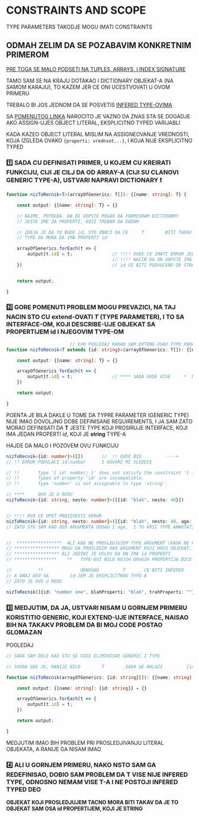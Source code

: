 # CONSTRAINTS AND SCOPE

TYPE PARAMETERS TAKODJE MOGU IMATI CONSTRAINTS

## ODMAH ZELIM DA SE POZABAVIM KONKRETNIM PRIMEROM

[PRE TOGA SE MALO PODSETI NA TUPLES, ARRAYS, I INDEX SIGNATURE](https://github.com/Rade58/apis_trying_out_and_practicing/blob/master/TYPESCRIPT/BELESKE/0%29%20VAZNE%20STVARI%20I%20PODSETNIK/INDEX%20SIGNATURE%20AND%20OTHER.md#ovde-zelim-da-se-pozabavim-index-signature-om-ali-takodje-i-da-pregledam-osobine-array-eva-i-tuple-ova)

TAMO SAM SE NA KRAJU DOTAKAO I DICTIONARY OBJEKAT-A (NA SAMOM KARAJU), TO KAZEM JER CE ONI UCESTVOVATI U OVOM PRIMERU

TREBALO BI JOS JEDNOM DA SE POSVETIS [INFERED TYPE-OVIMA](https://github.com/Rade58/apis_trying_out_and_practicing/blob/master/TYPESCRIPT/BELESKE/0%29%20VAZNE%20STVARI%20I%20PODSETNIK/INFERED%20TYPE.md#infered-type)

SA [POMENUTOG LINKA](https://github.com/Rade58/apis_trying_out_and_practicing/blob/master/TYPESCRIPT/BELESKE/0%29%20VAZNE%20STVARI%20I%20PODSETNIK/INFERED%20TYPE.md#ali-obrati-paznju-kada-assign-ujes-object-literal) NAROCITO JE VAZNO DA ZNAS STA SE DOGADJE AKO ASSIGN-UJES OBJECT LITERAL, EKSPLICITNO TYPED VARIJABLI

KADA KAZEO OBJECT LITERAL MISLIM NA ASSIGNEOVANJE VREDNOSTI, KOJA IZGLEDA OVAKO `{properti: vrednsot...}`, I KOJA NIJE EKSPLICITNO TYPED

### :one: SADA CU DEFINISATI PRIMER, U KOJEM CU KREIRATI FUNKCIJU, CIJI JE CILJ DA OD ARRAY-A (CIJI SU CLANOVI GENERIC TYPE-A), USTVARI NAPRAVI DICTIONARY :exclamation:

```typescript
function nizToRecnik<T>(arrayOfGenerics: T[]): {[name: string]: T} {

    const output: {[name: string]: T} = {}

    // NAIME, POTREBA, DA BI UOPSTE MOGAO DA FORMISRAM DICTIOANRY
    // JESTE IME ZA PROPERTI, KOJI TREBAM DA DODAM

    // IDEJA JE DA TO BUDE id; STO ZNACI DA CE     T        BITI TAKAV
    // TYPE DA MORA DA IMA PROPERTI id

    arrayOfGenerics.forEach(t => {
        output[t.id] = t;               // !!!! OVDE CU IMATI ERROR JER NISAM TYPE-OVAO     T       NA TAKAV
                                        // !!!! NACIN DA ON UOPSTE IMA id PROPERTI (KOJI NARAVN OTREBA DA BUDE string TYPE-A)
    })                                  // id CE BITI PODVUCENO OD STRANE TYPESCRIPT-A


    return output;

}
```

### :two: GORE POMENUTI PROBLEM MOGU PREVAZICI, NA TAJ NACIN STO CU extend-OVATI *T* (TYPE PARAMETER), I TO SA INTERFACE-OM, KOJI DESCRIBE-UJE OBJEKAT SA PROPERTIJEM id I NJEGOVIM TYPE-OM

```typescript
                        // EVO POGLEDAJ KAKAO SAM EXTEND-OVAO TYPE PARAMETER
function nizToRecnik<T extends {id: string}>(arrayOfGenerics: T[]): {[name: string]: T} {

    const output: {[name: string]: T} = {}

    arrayOfGenerics.forEach(t => {
        output[t.id] = t;               // **** SADA OVDE VISE     *  NEMA  *     ERRORO-A
    })

    return output;

}

```

POENTA JE BILA DAKLE U TOME DA TYPRE PARAMETER (GENERIC TYPE) NIJE IMAO DOVOLJNO DOBE DEFINISANE REQUIREMENTS, I JA SAM ZATO MORAO DEFINISATI DA **T** JESTE TYPE KOJI PROSIRUJE INTERFACE, KOJI IMA JEDAN PROPERTI *id*, KOJI JE **string** TYPE-A

HAJDE DA MALO I POZOVEM OVU FUNKCIJU

```typescript
nizToRecnik<{id: number}>([])       //  !! OVDE BIO         ---->      ERROR
// !! ERROR PODVLACI id:number      I GOVORI MI SLEDECE

// !!       Type '{ id: number; }' does not satisfy the constraint '{ id: string; }'.
// !!       Types of property 'id' are incompatible.
// !!       Type 'number' is not assignable to type 'string'.

// ****     OVO JE U REDU
nizToRecnik<{id: string, nesto: number}>([{id: "blah", nesto: 48}])


// !!!! OVO CE OPET PROIZVESTI ERROR
nizToRecnik<{id: string, nesto: number}>([{id: "blah", nesto: 48, age: 56}])    //!!  ---->   ERROR
// ZATO STO SAM KAO DEO ARGUMENTA DODAO I age,  I TO KRSI TYPE ANNOTATION


//  *****************  ALI KAD NE PROSLEDJUJEM TYPE ARGUMENT (KADA NE KORISTIM PROSLEDJIVANJE U <>)
// ***************** MOGU DA PROSLEDIM KAO ARGUMENT KOJI HOCU OBJEKAT, ON MOZE BITI BILO KOJI
// ***************** ALI JEDINI JE USLOV DA ON IMA id PROPERTI
// ****************    **   TYPE-OVI BILO KOJIH DRUGIH PROPERTIJA BICE INFERED   **

//          **              ODNOSNO         T       CE BITI INFERED      TYPE-A
// A ONAJ DEO SA        id-JEM JE EKSPLICITNOG TYPE-A
// ZATO JE OVO U REDU

nizToRecnik([{id: "number one", blahProperti: "blah", trahProperti: ""}])

```

### :three: MEDJUTIM, DA JA, USTVARI NISAM U GORNJEM PRIMERU KORISTITIO GENERIC, KOJI EXTEND-UJE INTERFACE, NAISAO BIH NA TAKAKV PROBLEM DA BI MOJ CODE POSTAO GLOMAZAN

POGLEDAJ

```typescript
// SADA SAM DOLE KAO STO SE VIDI ELIMINISAO GENERIC I TYPE

// SVUDA GDE JE, RANIJE BILO        T       ,SADA SE NALAZI         {id: string}

function nizToRecnik(arrayOfGenerics: {id: string}[]): {[name: string]: {id: string}} {

    const output: {[name: string]: {id: string}} = {}

    arrayOfGenerics.forEach(t => {
        output[t.id] = t;
    })

    return output;

}
```

MEDJUTIM IMAO BIH PROBLEM PRI PROSLEDJIVANJU LITERAL OBJEKATA, A RANIJE GA NISAM IMAO

### :four: ALI U GORNJEM PRIMERU, NAKO NSTO SAM GA REDEFINISAO, DOBIO SAM PROBLEM DA **T** VISE NIJE INFERED TYPE, ODNOSNO NEMAM VISE T-A I NE POSTOJI INFERED TYPED DEO

**OBJEKAT KOJI PROSLEDJUJEM TACNO MORA BITI TAKAV DA JE TO OBJEKAT SAM OSA id PROPERTIJEM, KOJI JE STRING**

```typescript

```